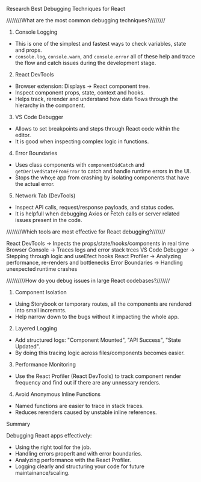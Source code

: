 Research Best Debugging Techniques for React

////////What are the most common debugging techniques?////////

1. Console Logging
- This is one of the simplest and fastest ways to check variables, state and props.
- `console.log`, `console.warn`, and `console.error` all of these help and trace the flow and catch issues during the development stage.

2. React DevTools
- Browser extension: Displays -> React component tree.
- Inspect component props, state, context and hooks.
- Helps track, rerender and understand how data flows through the hierarchy in the component.

3. VS Code Debugger
- Allows to set breakpoints and steps through React code within the editor.
- It is good when inspecting complex logic in functions.

4. Error Boundaries
- Uses class components with `componentDidCatch` and `getDerivedStateFromError` to catch and handle runtime errors in the UI.
- Stops the who;e app from crashing by isolating components that have the actual error.


5. Network Tab (DevTools)
- Inspect API calls, request/response payloads, and status codes.
- It is helpfull when debugging Axios or Fetch calls or server related issues present in the code.



////////Which tools are most effective for React debugging?///////

React DevTools -> Inpects the props/state/hooks/components in real time
Browser Console -> Traces logs and error stack trces
VS Code Debugger -> Stepping through logic and useEfect hooks
React Profiler -> Analyzing performance, re-renders and bottlenecks
Error Boundaries -> Handling unexpected runtime crashes



//////////How do you debug issues in large React codebases?///////

1. Component Isolation
- Using Storybook or temporary routes, all the components are rendered into small incremnts.
- Help narrow down to the bugs without it impacting the whole app.

2. Layered Logging
- Add structured logs: "Component Mounted", "API Success", "State Updated".
- By doing this tracing logic across files/components becomes easier.

3. Performance Monitoring
- Use the React Profiler (React DevTools) to track component render frequency and find out if there are any unnessary renders.

4. Avoid Anonymous Inline Functions
- Named functions are easier to trace in stack traces.
- Reduces rerenders caused by unstable inline references.


Summary

Debugging React apps effectively:
- Using the right tool for the job.
- Handling errors properlt and with error boundaries.
- Analyzing performance with the React Profiler.
- Logging clearly and structuring your code for future maintainance/scaling.


